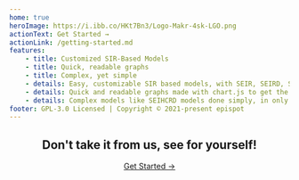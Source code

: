 ```yaml
---
home: true
heroImage: https://i.ibb.co/HKt7Bn3/Logo-Makr-4sk-LGO.png
actionText: Get Started →
actionLink: /getting-started.md
features:
    - title: Customized SIR-Based Models
    - title: Quick, readable graphs
    - title: Complex, yet simple
    - details: Easy, customizable SIR based models, with SEIR, SEIRD, SIR, and more models for you to choose from.
    - details: Quick and readable graphs made with chart.js to get the info you need, when you need it.
    - details: Complex models like SEIHCRD models done simply, in only 1-line of code.
footer: GPL-3.0 Licensed | Copyright © 2021-present epispot
---
```


<div align='center'>
<h2 >Don't take it from us, see for yourself!</h2>
<a href="/getting-started.html">Get Started →</a>
</div>
<br>
<br>
<br>
